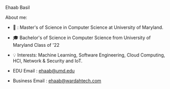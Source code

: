 
  Ehaab Basil 


About me:

- :scroll: : Master's of Science in Computer Science at University of Maryland. 
- :mortar_board: Bachelor's of Science in Computer Science from University of Maryland Class of '22
- :bulb:    Interests: Machine Learning, Software Engineering, Cloud Computing, HCI, Network & Security and IoT.

- EDU Email : ehaab@umd.edu
- Business Email : ehaab@wardahtech.com
